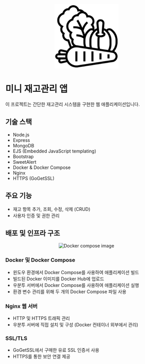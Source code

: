 <div align="center">
  <img src="public/img/vegetable.png" alt="Tiny Inventory Management App Logo" width="200" height="200">
</div>

# 미니 재고관리 앱

이 프로젝트는 간단한 재고관리 시스템을 구현한 웹 애플리케이션입니다.

## 기술 스택

- Node.js
- Express
- MongoDB
- EJS (Embedded JavaScript templating)
- Bootstrap
- SweetAlert
- Docker & Docker Compose
- Nginx
- HTTPS (GoGetSSL)

## 주요 기능

- 재고 항목 추가, 조회, 수정, 삭제 (CRUD)
- 사용자 인증 및 권한 관리

## 배포 및 인프라 구조
<div align="center">
  <img src="https://blog.kakaocdn.net/dn/bx4IXv/btrZCqx0B0f/4wlJeMZqNPpAF6UpUnNDVK/img.jpg" alt="Docker compose image" width="200" height="200">
</div>

### Docker 및 Docker Compose
- 윈도우 환경에서 Docker Compose를 사용하여 애플리케이션 빌드
- 빌드된 Docker 이미지를 Docker Hub에 업로드
- 우분투 서버에서 Docker Compose를 사용하여 애플리케이션 실행
- 환경 변수 관리를 위해 두 개의 Docker Compose 파일 사용

### Nginx 웹 서버
- HTTP 및 HTTPS 트래픽 관리
- 우분투 서버에 직접 설치 및 구성 (Docker 컨테이너 외부에서 관리)

### SSL/TLS
- GoGetSSL에서 구매한 유료 SSL 인증서 사용
- HTTPS를 통한 보안 연결 제공

